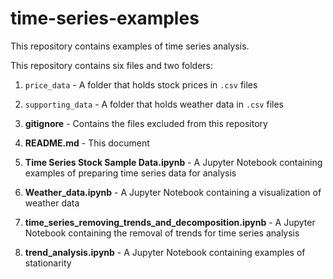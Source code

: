 # time-series-examples
This repository contains examples of time series analysis.

This repository contains six files and two folders:

  1) `price_data` - A folder that holds stock prices in `.csv` files
  
  2) `supporting_data` - A folder that holds weather data in `.csv` files

  3) **gitignore** - Contains the files excluded from this repository

  4) **README.md** - This document

  5) **Time Series Stock Sample Data.ipynb** - A Jupyter Notebook containing examples of preparing time series data for analysis
  
  6) **Weather_data.ipynb** - A Jupyter Notebook containing a visualization of weather data
  
  7) **time_series_removing_trends_and_decomposition.ipynb** - A Jupyter Notebook containing the removal of trends for time series analysis
  
  8) **trend_analysis.ipynb** - A Jupyter Notebook containing examples of stationarity
